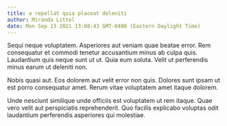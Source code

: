 ```yaml
---
title: a repellat quia placeat deleniti
author: Miranda Littel
date: Mon Sep 13 2021 13:08:43 GMT-0400 (Eastern Daylight Time)
---
```

Sequi neque voluptatem. Asperiores aut veniam quae beatae error. Rem consequatur et commodi tenetur accusantium minus ab culpa quis. Laudantium quis neque sunt ut ut. Quia eum soluta. Velit ut perferendis minus earum ut deleniti non.

 Nobis quasi aut. Eos dolorem aut velit error non quis. Dolores sunt ipsam ut est porro consequatur amet. Rerum vitae voluptatem amet itaque dolorem.

 Unde nesciunt similique unde officiis est voluptatem ut rem itaque. Quae vero velit aut perspiciatis reprehenderit. Quo facilis explicabo voluptas odit laudantium perferendis asperiores qui molestiae.
